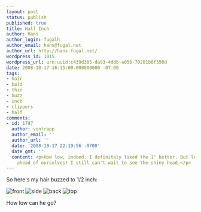 ```yaml
---
layout: post
status: publish
published: true
title: Half Inch
author: Hans
author_login: fugalh
author_email: hans@fugal.net
author_url: http://hans.fugal.net/
wordpress_id: 1015
wordpress_url: urn:uuid:c439d305-da93-4ddb-a056-70201b0f350d
date: 2008-10-17 16:15:00.000000000 -07:00
tags:
- hair
- bald
- thin
- buzz
- inch
- clippers
- half
comments:
- id: 1787
  author: vontrapp
  author_email: ''
  author_url: ''
  date: '2008-10-17 22:19:56 -0700'
  date_gmt: ''
  content: <p>How low, indeed. I definitely liked the 1" better. But let's not get
    ahead of ourselves! I still can't wait to see the shiny head.</p>
---
```

<p>So here's my hair buzzed to 1/2 inch:</p>

<p><img src="http://foton.fugal.net/foto/3748/thumbnail" alt="front"/>
<img src="http://foton.fugal.net/foto/3749/thumbnail" alt="side"/>
<img src="http://foton.fugal.net/foto/3750/thumbnail" alt="back"/>
<img src="http://foton.fugal.net/foto/3751/thumbnail" alt="top"/></p>

<p>How low can he go?</p>
